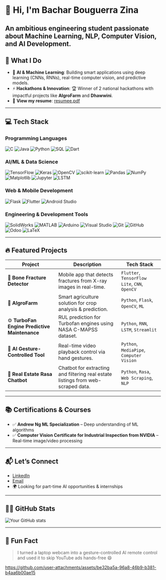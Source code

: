 # 👋 Hi, I'm Bachar Bouguerra Zina

An ambitious engineering student passionate about **Machine Learning, NLP, Computer Vision, and AI Development**.
---

## 🧠 What I Do

- 🧪 **AI & Machine Learning**: Building smart applications using deep learning (CNNs, RNNs), real-time computer vision, and predictive models.
- ⚡ **Hackathons & Innovation**: 🏆 Winner of 2 national hackathons with impactful projects like **AIgroFarm** and **Dhawwini**.
- 📄 **View my resume**: [resumee.pdf](https://github.com/user-attachments/files/21714340/resumee.pdf)



---
## 💻 Tech Stack

### Programming Languages
![C](https://img.shields.io/badge/C-00599C?style=for-the-badge&logo=c&logoColor=white)
![Java](https://img.shields.io/badge/Java-ED8B00?style=for-the-badge&logo=openjdk&logoColor=white)
![Python](https://img.shields.io/badge/Python-3776AB?style=for-the-badge&logo=python&logoColor=white)
![SQL](https://img.shields.io/badge/SQL-4479A1?style=for-the-badge&logo=mysql&logoColor=white)
![Dart](https://img.shields.io/badge/Dart-0175C2?style=for-the-badge&logo=dart&logoColor=white)

### AI/ML & Data Science
![TensorFlow](https://img.shields.io/badge/TensorFlow-FF6F00?style=for-the-badge&logo=tensorflow&logoColor=white)
![Keras](https://img.shields.io/badge/Keras-D00000?style=for-the-badge&logo=keras&logoColor=white)
![OpenCV](https://img.shields.io/badge/OpenCV-5C3EE8?style=for-the-badge&logo=opencv&logoColor=white)
![scikit-learn](https://img.shields.io/badge/scikit--learn-F7931E?style=for-the-badge&logo=scikit-learn&logoColor=white)
![Pandas](https://img.shields.io/badge/Pandas-150458?style=for-the-badge&logo=pandas&logoColor=white)
![NumPy](https://img.shields.io/badge/Numpy-013243?style=for-the-badge&logo=numpy&logoColor=white)
![Matplotlib](https://img.shields.io/badge/Matplotlib-00599C?style=for-the-badge&logo=matplotlib&logoColor=white)
![Jupyter](https://img.shields.io/badge/Jupyter-F37626?style=for-the-badge&logo=jupyter&logoColor=white)
![LSTM](https://img.shields.io/badge/LSTM-FF6F00?style=for-the-badge&logo=tensorflow&logoColor=white)

### Web & Mobile Development
![Flask](https://img.shields.io/badge/Flask-000000?style=for-the-badge&logo=flask&logoColor=white)
![Flutter](https://img.shields.io/badge/Flutter-02569B?style=for-the-badge&logo=flutter&logoColor=white)
![Android Studio](https://img.shields.io/badge/Android_Studio-3DDC84?style=for-the-badge&logo=android-studio&logoColor=white)

### Engineering & Development Tools
![SolidWorks](https://img.shields.io/badge/SolidWorks-00599C?style=for-the-badge&logo=dass&logoColor=white)
![MATLAB](https://img.shields.io/badge/MATLAB-0076A8?style=for-the-badge&logo=mathworks&logoColor=white)
![Arduino](https://img.shields.io/badge/Arduino-00979D?style=for-the-badge&logo=arduino&logoColor=white)
![Visual Studio](https://img.shields.io/badge/Visual_Studio-5C2D91?style=for-the-badge&logo=visual-studio&logoColor=white)
![Git](https://img.shields.io/badge/Git-F05032?style=for-the-badge&logo=git&logoColor=white)
![GitHub](https://img.shields.io/badge/GitHub-100000?style=for-the-badge&logo=github&logoColor=white)
![Odoo](https://img.shields.io/badge/Odoo-714B67?style=for-the-badge&logo=odoo&logoColor=white)
![LaTeX](https://img.shields.io/badge/LaTeX-008080?style=for-the-badge&logo=latex&logoColor=white)


---
## 🔥 Featured Projects

| Project | Description | Tech Stack |
|--------|-------------|------------|
| 🦴 **Bone Fracture Detector** | Mobile app that detects fractures from X-ray images in real-time. | `Flutter`, `TensorFlow Lite`, `CNN`, `OpenCV` |
| 🌿 **AIgroFarm** | Smart agriculture solution for crop analysis & prediction. | `Python`, `Flask`, `OpenCV`, `ML` |
| ⚙️ **TurboFan Engine Predictive Maintenance** | RUL prediction for Turbofan engines using NASA C-MAPSS dataset. | `Python`, `RNN`, `LSTM`, `Streamlit` |
| 🧤 **AI Gesture-Controlled Tool** | Real-time video playback control via hand gestures. | `Python`, `MediaPipe`, `Computer Vision` |
| 💬 **Real Estate Rasa Chatbot** | Chatbot for extracting and filtering real estate listings from web-scraped data. | `Python`, `Rasa`, `Web Scraping`, `NLP` |

---



## 📚 Certifications & Courses

- ✅ **Andrew Ng ML Specialization** – Deep understanding of ML algorithms
- ✅ **Computer Vision Certificate for Industrial Inspection from NVIDIA** – Real-time image/video processing

---

## 📬 Let’s Connect

- [LinkedIn](https://www.linkedin.com/in/bouguerra-bachar/)
- [Email](bachar.bouguerrazina@insat.ucar.tn)
- 🌍 Looking for part-time AI opportunities & internships

---

## 🧑‍💻 GitHub Stats

![Your GitHub stats](https://github-readme-stats.vercel.app/api?username=Bachar02&show_icons=true&theme=tokyonight)

---

## 📝 Fun Fact

> I turned a laptop webcam into a gesture-controlled AI remote control and used it to skip YouTube ads hands-free 😄



https://github.com/user-attachments/assets/be32ba5a-96a8-46b9-b381-b4aa6b00ae15

